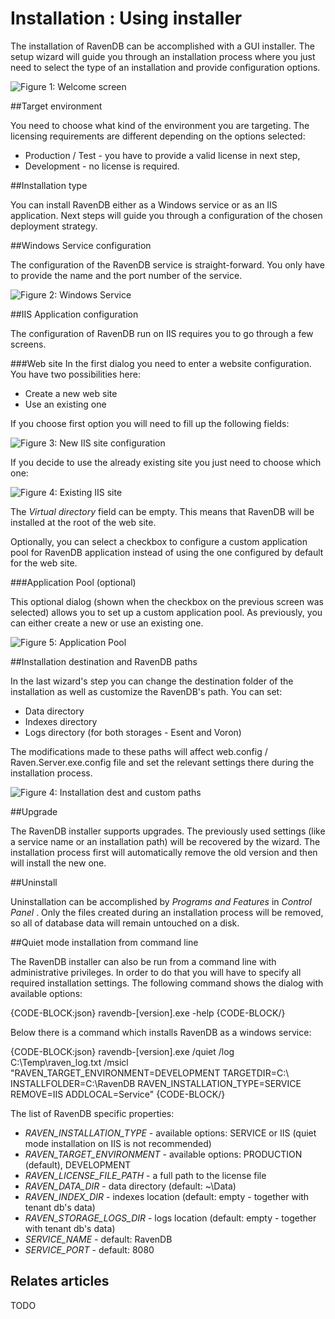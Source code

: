 # Installation : Using installer

The installation of RavenDB can be accomplished with a GUI installer. The setup wizard will guide you through an installation process where you just need to
select the type of an installation and provide configuration options.

![Figure 1: Welcome screen](images/installer_welcome_screen.png)

##Target environment

You need to choose what kind of the environment you are targeting. The licensing requirements are different depending on the options selected:

* Production / Test - you have to provide a valid license in next step,
* Development - no license is required.

##Installation type

You can install RavenDB either as a Windows service or as an IIS application. Next steps will guide you through a configuration of the chosen deployment strategy. 

##Windows Service configuration

The configuration of the RavenDB service is straight-forward. You only have to provide the name and the port number of the service.

![Figure 2: Windows Service](images/installer_windows_service.png)

##IIS Application configuration

The configuration of RavenDB run on IIS requires you to go through a few screens. 

###Web site
In the first dialog you need to enter a website configuration. You have two possibilities here:

* Create a new web site
* Use an existing one

If you choose first option you will need to fill up the following fields:

![Figure 3: New IIS site configuration](images/installer_iis_new_site.png)

If you decide to use the already existing site you just need to choose which one:

![Figure 4: Existing IIS site](images/installer_iis_existing_site.png)

The _Virtual directory_ field can be empty. This means that RavenDB will be installed at the root of the web site.

Optionally, you can select a checkbox to configure a custom application pool for RavenDB application instead of using the one configured by default for the web site.

###Application Pool (optional)

This optional dialog (shown when the checkbox on the previous screen was selected) allows you to set up a custom application pool. As previously, you can either create a new or use an existing one.

![Figure 5: Application Pool](images/installer_iis_application_pool.png)

##Installation destination and RavenDB paths

In the last wizard's step you can change the destination folder of the installation as well as customize the RavenDB's path. You can set:

* Data directory
* Indexes directory
* Logs directory (for both storages - Esent and Voron)

The modifications made to these paths will affect web.config / Raven.Server.exe.config file and set the relevant settings there during the installation process.

![Figure 4: Installation dest and custom paths](images/installer_destination_and_paths.png)


##Upgrade

The RavenDB installer supports upgrades. The previously used settings (like a service name or an installation path) will be recovered by the wizard. The installation process first will 
automatically remove the old version and then will install the new one.

##Uninstall

Uninstallation can be accomplished by _Programs and Features_ in _Control Panel_ . Only the files created during an installation process will be removed, so all of database data will remain untouched on a disk.


##Quiet mode installation from command line

The RavenDB installer can also be run from a command line with administrative privileges. In order to do that you will have to specify all required installation settings. The following command shows the dialog with available options:

{CODE-BLOCK:json}
	ravendb-[version].exe -help
{CODE-BLOCK/}

Below there is a command which installs RavenDB as a windows service:

{CODE-BLOCK:json}
	ravendb-[version].exe /quiet /log C:\Temp\raven_log.txt /msicl "RAVEN_TARGET_ENVIRONMENT=DEVELOPMENT TARGETDIR=C:\ INSTALLFOLDER=C:\RavenDB RAVEN_INSTALLATION_TYPE=SERVICE REMOVE=IIS ADDLOCAL=Service"
{CODE-BLOCK/}

The list of RavenDB specific properties:

* <em>RAVEN_INSTALLATION_TYPE</em> - available options: SERVICE or IIS (quiet mode installation on IIS is not recommended)
* <em>RAVEN_TARGET_ENVIRONMENT</em> - available options: PRODUCTION (default), DEVELOPMENT
* <em>RAVEN_LICENSE_FILE_PATH</em> - a full path to the license file
* <em>RAVEN_DATA_DIR</em> - data directory (default: ~\Data)
* <em>RAVEN_INDEX_DIR</em> - indexes location (default: empty - together with tenant db's data)
* <em>RAVEN_STORAGE_LOGS_DIR</em> - logs location (default: empty - together with tenant db's data)
* <em>SERVICE_NAME</em> - default: RavenDB
* <em>SERVICE_PORT</em> - default: 8080

## Relates articles

TODO